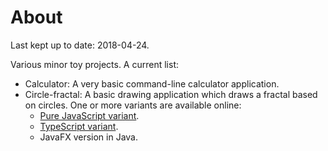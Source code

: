 
# About

Last kept up to date: 2018-04-24.

Various minor toy projects. A current list:
- Calculator: A very basic command-line calculator application.
- Circle-fractal: A basic drawing application which draws a fractal
  based on circles. One or more variants are available online:
    - [Pure JavaScript variant](https://melvinwm.github.io/Various/CircleFractal/JavaScript/circlefractal.html).
    - [TypeScript variant](https://melvinwm.github.io/Various/CircleFractal/TypeScript/circlefractal.html).
    - JavaFX version in Java.

